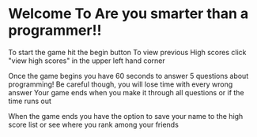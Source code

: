 # Welcome To Are you smarter than a programmer!!

To start the game hit the begin button
To view previous High scores click "view high scores" in the upper left hand corner


Once the game begins you have 60 seconds to answer 5 questions about programming! 
Be careful though, you will lose time with every wrong answer
Your game ends when you make it through all questions or if the time runs out

When the game ends you have the option to save your name to the high score list or see where you rank among your friends




